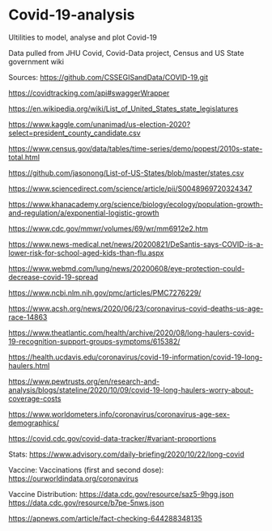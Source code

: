 # Covid-19-analysis
Ultilities to model, analyse and plot Covid-19

Data pulled from JHU Covid, Covid-Data project, Census and US State government wiki


Sources:
https://github.com/CSSEGISandData/COVID-19.git

https://covidtracking.com/api#swaggerWrapper

https://en.wikipedia.org/wiki/List_of_United_States_state_legislatures

https://www.kaggle.com/unanimad/us-election-2020?select=president_county_candidate.csv

https://www.census.gov/data/tables/time-series/demo/popest/2010s-state-total.html

https://github.com/jasonong/List-of-US-States/blob/master/states.csv

https://www.sciencedirect.com/science/article/pii/S0048969720324347

https://www.khanacademy.org/science/biology/ecology/population-growth-and-regulation/a/exponential-logistic-growth

https://www.cdc.gov/mmwr/volumes/69/wr/mm6912e2.htm

https://www.news-medical.net/news/20200821/DeSantis-says-COVID-is-a-lower-risk-for-school-aged-kids-than-flu.aspx

https://www.webmd.com/lung/news/20200608/eye-protection-could-decrease-covid-19-spread

https://www.ncbi.nlm.nih.gov/pmc/articles/PMC7276229/

https://www.acsh.org/news/2020/06/23/coronavirus-covid-deaths-us-age-race-14863

https://www.theatlantic.com/health/archive/2020/08/long-haulers-covid-19-recognition-support-groups-symptoms/615382/

https://health.ucdavis.edu/coronavirus/covid-19-information/covid-19-long-haulers.html

https://www.pewtrusts.org/en/research-and-analysis/blogs/stateline/2020/10/09/covid-19-long-haulers-worry-about-coverage-costs

https://www.worldometers.info/coronavirus/coronavirus-age-sex-demographics/

https://covid.cdc.gov/covid-data-tracker/#variant-proportions


Stats:
https://www.advisory.com/daily-briefing/2020/10/22/long-covid


Vaccine:
Vaccinations (first and second dose): https://ourworldindata.org/coronavirus

Vaccine Distribution:
https://data.cdc.gov/resource/saz5-9hgg.json
https://data.cdc.gov/resource/b7pe-5nws.json

https://apnews.com/article/fact-checking-644288348135

